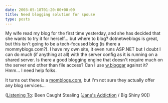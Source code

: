 ```yaml
---
date: 2003-05-18T01:20:00+00:00
title: Need blogging solution for spouse
type: posts
---
```

My wife read my blog for the first time yesterday, and she has decided that she wants to try it for herself... but where to blog? dotnetweblogs is great, but this isn't going to be a tech-focused blog (is there a mommyblogs.com?). I have my own site, it even runs ASP.NET but I doubt I can do much (if anything at all) with the server config as it is running on a shared server. Is there a good blogging engine that doesn't require much on the server end other than file access? Can I use [w.bloggar](http://wbloggar.com/) against it? Hmm... I need help folks.

It turns out there is a [momblogs.com](http://momblogs.com), but I'm not sure they actually offer any blog services...


  ([Listening To](https://learn.microsoft.com/en-us/previous-versions/dotnet/articles/ms973230(v=msdn.10)): Been Caught Stealing [[Jane's Addiction](http://www.windowsmedia.com/mg/search.asp?srch=Jane's+Addiction) / Big Shiny 90])
